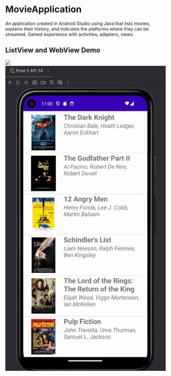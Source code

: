 # MovieApplication
An application created in Android Studio using Java that lists movies, explains their history, and indicates the platforms where they can be streamed. Gained experience with activities, adapters, views.

## ListView and WebView Demo
![](https://github.com/kushalex/MovieApplication/blob/main/Demo1.gif)
![](https://github.com/kushalex/MovieApplication/blob/main/Demo2.gif)
